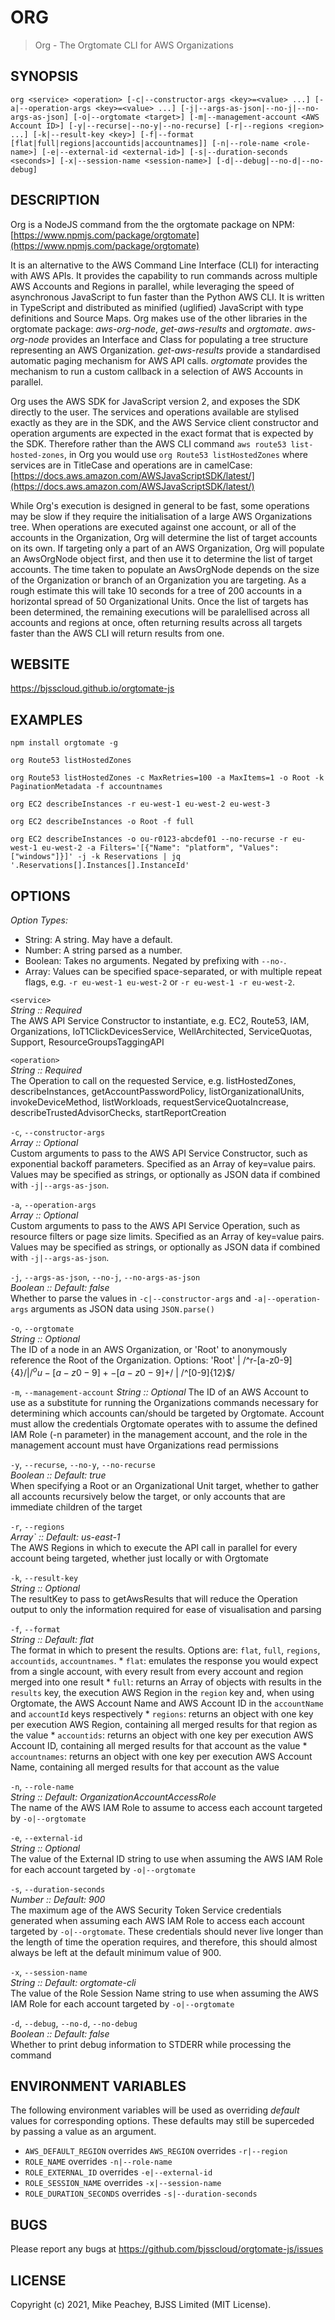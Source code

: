 ORG
===

> Org - The Orgtomate CLI for AWS Organizations


## SYNOPSIS

`org <service> <operation> [-c|--constructor-args <key>=<value> ...] [-a|--operation-args <key>=<value> ...] [-j|--args-as-json|--no-j|--no-args-as-json] [-o|--orgtomate <target>] [-m|--management-account <AWS Account ID>] [-y|--recurse|--no-y|--no-recurse] [-r|--regions <region> ...] [-k|--result-key <key>] [-f|--format [flat|full|regions|accountids|accountnames]] [-n|--role-name <role-name>] [-e|--external-id <external-id>] [-s|--duration-seconds <seconds>] [-x|--session-name <session-name>] [-d|--debug|--no-d|--no-debug]`


## DESCRIPTION

Org is a NodeJS command from the the orgtomate package on NPM: [https://www.npmjs.com/package/orgtomate](https://www.npmjs.com/package/orgtomate)

It is an alternative to the AWS Command Line Interface (CLI) for interacting with AWS APIs. It provides the capability to run commands across multiple AWS Accounts and Regions in parallel, while leveraging the speed of asynchronous JavaScript to fun faster than the Python AWS CLI. It is written in TypeScript and distributed as minified (uglified) JavaScript with type definitions and Source Maps. Org makes use of the other libraries in the orgtomate package: _aws-org-node_, _get-aws-results_ and _orgtomate_. _aws-org-node_ provides an Interface and Class for populating a tree structure representing an AWS Organization. _get-aws-results_ provide a standardised automatic paging mechanism for AWS API calls. _orgtomate_ provides the mechanism to run a custom callback in a selection of AWS Accounts in parallel.

Org uses the AWS SDK for JavaScript version 2, and exposes the SDK directly to the user. The services and operations available are stylised exactly as they are in the SDK, and the AWS Service client constructor and operation arguments are expected in the exact format that is expected by the SDK. Therefore rather than the AWS CLI command `aws route53 list-hosted-zones`, in Org you would use `org Route53 listHostedZones` where services are in TitleCase and operations are in camelCase: [https://docs.aws.amazon.com/AWSJavaScriptSDK/latest/](https://docs.aws.amazon.com/AWSJavaScriptSDK/latest/)

While Org's execution is designed in general to be fast, some operations may be slow if they require the initialisation of a large AWS Organizations tree. When operations are executed against one account, or all of the accounts in the Organization, Org will determine the list of target accounts on its own. If targeting only a part of an AWS Organization, Org will populate an AwsOrgNode object first, and then use it to determine the list of target accounts. The time taken to populate an AwsOrgNode depends on the size of the Organization or branch of an Organization you are targeting. As a rough estimate this will take 10 seconds for a tree of 200 accounts in a horizontal spread of 50 Organizational Units. Once the list of targets has been determined, the remaining executions will be paralellised across all accounts and regions at once, often returning results across all targets faster than the AWS CLI will return results from one.


## WEBSITE

<https://bjsscloud.github.io/orgtomate-js>


## EXAMPLES

`npm install orgtomate -g`

`org Route53 listHostedZones`

`org Route53 listHostedZones -c MaxRetries=100 -a MaxItems=1 -o Root -k PaginationMetadata -f accountnames`

`org EC2 describeInstances -r eu-west-1 eu-west-2 eu-west-3`

`org EC2 describeInstances -o Root -f full`

`org EC2 describeInstances -o ou-r0123-abcdef01 --no-recurse -r eu-west-1 eu-west-2 -a Filters='[{"Name": "platform", "Values": ["windows"]}]' -j -k Reservations | jq '.Reservations[].Instances[].InstanceId'`


## OPTIONS

*Option Types:*
 * String: A string. May have a default.
 * Number: A string parsed as a number.
 * Boolean: Takes no arguments. Negated by prefixing with `--no-`.
 * Array: Values can be specified space-separated, or with multiple repeat flags, e.g. `-r eu-west-1 eu-west-2` or `-r eu-west-1 -r eu-west-2`.

`<service>`  
	*String :: Required*  
	The AWS API Service Constructor to instantiate, e.g. EC2, Route53, IAM, Organizations, IoT1ClickDevicesService, WellArchitected, ServiceQuotas, Support, ResourceGroupsTaggingAPI

`<operation>`  
	*String :: Required*  
	The Operation to call on the requested Service, e.g. listHostedZones, describeInstances, getAccountPasswordPolicy, listOrganizationalUnits, invokeDeviceMethod, listWorkloads, requestServiceQuotaIncrease, describeTrustedAdvisorChecks, startReportCreation

`-c`, `--constructor-args`  
	*Array :: Optional*  
	Custom arguments to pass to the AWS API Service Constructor, such as exponential backoff parameters. Specified as an Array of key=value pairs. Values may be specified as strings, or optionally as JSON data if combined with `-j|--args-as-json`.

`-a`, `--operation-args`  
	*Array :: Optional*  
	Custom arguments to pass to the AWS API Service Operation, such as resource filters or page size limits. Specified as an Array of key=value pairs. Values may be specified as strings, or optionally as JSON data if combined with `-j|--args-as-json`.

`-j`, `--args-as-json`, `--no-j`, `--no-args-as-json`  
	*Boolean :: Default: false*  
	Whether to parse the values in `-c|--constructor-args` and `-a|--operation-args` arguments as JSON data using `JSON.parse()`

`-o`, `--orgtomate`  
	*String :: Optional*  
	The ID of a node in an AWS Organization, or 'Root' to anonymously reference the Root of the Organization. 
        Options: 'Root' | /^r-[a-z0-9]{4}$/ | /^ou-[a-z0-9]+-[a-z0-9]+$/ | /^[0-9]{12}$/

`-m`, `--management-account`
    *String :: Optional*
    The ID of an AWS Account to use as a substitute for running the Organizations commands necessary for determining which accounts can/should be targeted by Orgtomate. Account must allow the credentials Orgtomate operates with to assume the defined IAM Role (-n parameter) in the management account, and the role in the management account must have Organizations read permissions

`-y`, `--recurse`, `--no-y`, `--no-recurse`  
	*Boolean :: Default: true*  
	When specifying a Root or an Organizational Unit target, whether to gather all accounts recursively below the target, or only accounts that are immediate children of the target

`-r`, `--regions`  
	*Array` :: Default: us-east-1*  
        The AWS Regions in which to execute the API call in parallel for every account being targeted, whether just locally or with Orgtomate

`-k`, `--result-key`  
	*String :: Optional*  
        The resultKey to pass to getAwsResults that will reduce the Operation output to only the information required for ease of visualisation and parsing

`-f`, `--format`  
	*String :: Default: flat*  
	The format in which to present the results. Options are: `flat`, `full`, `regions`, `accountids`, `accountnames`.
	 * `flat`: emulates the response you would expect from a single account, with every result from every account and region merged into one result
	 * `full`: returns an Array of objects with results in the `results` key, the execution AWS Region in the `region` key and, when using Orgtomate, the AWS Account Name and AWS Account ID in the `accountName` and `accountId` keys respectively
	 * `regions`: returns an object with one key per execution AWS Region, containing all merged results for that region as the value
	 * `accountids`: returns an object with one key per execution AWS Account ID, containing all merged results for that account as the value
	 * `accountnames`: returns an object with one key per execution AWS Account Name, containing all merged results for that account as the value

`-n`, `--role-name`  
	*String :: Default: OrganizationAccountAccessRole*  
	The name of the AWS IAM Role to assume to access each account targeted by `-o|--orgtomate`

`-e`, `--external-id`  
	*String :: Optional*  
	The value of the External ID string to use when assuming the AWS IAM Role for each account targeted by `-o|--orgtomate`

`-s`, `--duration-seconds`  
	*Number :: Default: 900*  
	The maximum age of the AWS Security Token Service credentials generated when assuming each AWS IAM Role to access each account targeted by `-o|--orgtomate`. These credentials should never live longer than the length of time the operation requires, and therefore, this should almost always be left at the default minimum value of 900.

`-x`, `--session-name`  
	*String :: Default: orgtomate-cli*  
	The value of the Role Session Name string to use when assuming the AWS IAM Role for each account targeted by `-o|--orgtomate`

`-d`, `--debug`, `--no-d`, `--no-debug`  
	*Boolean :: Default: false*  
	Whether to print debug information to STDERR while processing the command


## ENVIRONMENT VARIABLES

The following environment variables will be used as overriding _default_ values for corresponding options. These defaults may still be superceded by passing a value as an argument.

 * `AWS_DEFAULT_REGION` overrides `AWS_REGION` overrides `-r|--region`
 * `ROLE_NAME` overrides `-n|--role-name`
 * `ROLE_EXTERNAL_ID` overrides `-e|--external-id`
 * `ROLE_SESSION_NAME` overrides `-x|--session-name`
 * `ROLE_DURATION_SECONDS` overrides `-s|--duration-seconds`


## BUGS

Please report any bugs at https://github.com/bjsscloud/orgtomate-js/issues


## LICENSE

Copyright (c) 2021, Mike Peachey, BJSS Limited (MIT License).
